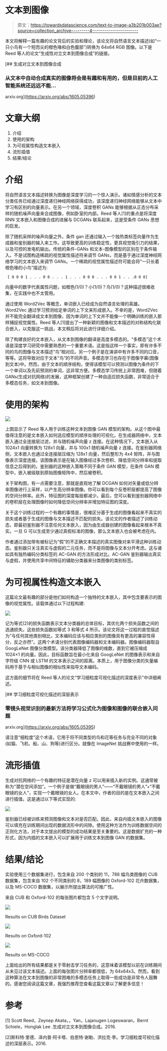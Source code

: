 # 文本到图像

> 原文：<https://towardsdatascience.com/text-to-image-a3b201b003ae?source=collection_archive---------4----------------------->

本文将解释一篇有趣的论文背后的实验和理论，该论文将自然语言文本描述(如“一只小鸟有一个短而尖的橙色喙和白色腹部”)转换为 64x64 RGB 图像。以下是 Reed 等人的论文“生成性对立文本到图像合成”的链接。

 [## 生成对立文本到图像合成

### 从文本中自动合成真实的图像将会是有趣和有用的，但是目前的人工智能系统还远远不能…

arxiv.org](https://arxiv.org/abs/1605.05396) 

# 文章大纲

1.  介绍
2.  使用的架构
3.  为可视属性构造文本嵌入
4.  流形插值
5.  结果/结论

# 介绍

将自然语言文本描述转换为图像是深度学习的一个惊人演示。诸如情感分析的文本分类任务已经通过深度递归神经网络获得成功，该深度递归神经网络能够从文本中学习有区别的向量表示。在另一个领域，深度卷积 GANs 能够根据从正态分布采样的随机噪声向量来合成图像，例如卧室的内部。Reed 等人[1]的重点是将深度 RNN 文本嵌入和图像合成的进展与 DCGANs 联系起来，这是受条件 GANs 思想的启发。

除了随机采样的噪声向量之外，条件 gan 还通过输入一个独热类标签向量作为生成器和鉴别器的输入来工作。这导致更高的训练稳定性，更具视觉吸引力的结果，以及可控的发电机输出。传统的条件-GANs 和文本-图像模型的区别在于条件输入。不是试图构造稀疏的视觉属性描述符来调节 GANs，而是基于通过深度神经网络学习的文本嵌入来调节 GANs。一个稀疏的视觉属性描述符可能会将“一只长着橙色喙的小鸟”描述为:

```
 [ 0 0 0 1 . . . 0 0 . . . 1 . . . 0 0 0 . . . 0 0 1 . . .0 0 0]
```

向量中的数字代表属性问题，如橙色(1/0)？小(1/0)？鸟(1/0)？这种描述很难收集，在实践中也不太管用。

通过使用 Word2Vec 等概念，单词嵌入已经成为自然语言处理的英雄。Word2Vec 通过学习预测给定单词的上下文来形成嵌入。不幸的是，Word2Vec 并不能完全翻译成文本到图像，因为单词的上下文并不能像一个明确训练的嵌入那样捕捉视觉属性。Reed 等人[1]提出了一种新颖的图像和文本描述的对称结构化联合嵌入，以克服这一挑战，本文稍后将对此进行详细介绍。

除了构建良好的文本嵌入，从文本到图像的翻译是高度多模态的。“多模态”这个术语是深度学习研究中需要熟悉的一个重要术语。这是指这样一个事实，即有许多不同的鸟的图像与文本描述“鸟”相对应。另一个例子是在演讲中有许多不同的口音，等等。这将导致对应于文本“鸟”的不同声音。多模态学习也存在于图像字幕(图像到文本)中。然而，由于文本的顺序结构，使得该模型可以预测以图像为条件的下一个单词以及先前预测的单词，这非常方便。多模态学习传统上非常困难，但随着 GANs(生成对抗网络)的发展，这种框架创建了一种自适应损失函数，非常适合于多模态任务，如文本到图像。

# 使用的架构

![](img/57466e3686698320563c1c73db398a50.png)

上图显示了 Reed 等人用于训练这种文本到图像 GAN 模型的架构。从这个图中最值得注意的是文本嵌入如何适应模型的顺序处理的可视化。在生成器网络中，文本嵌入通过全连接层过滤，并与随机噪声向量 z 连接。在这种情况下，文本嵌入从 1024x1 向量转换为 128x1 向量，并与 100x1 随机噪声向量 z 连接。在鉴别器网络侧，文本嵌入也通过全连接层压缩为 128x1 向量，然后整形为 4x4 矩阵，并与图像表示深度连接。该图像表示是在输入图像经过多次卷积、降低空间分辨率和提取信息之后得到的。鉴别器的这种嵌入策略不同于条件 GAN 模型，在条件 GAN 模型中，嵌入被级联到原始图像矩阵中，然后被卷积。

关于架构图，有一点需要注意，那就是直观地了解 DCGAN 如何对矢量或低分辨率图像进行上采样，以产生高分辨率图像。你可以看到每个反卷积层都提高了图像的空间分辨率。此外，特征图的深度每层都减少。最后，您可以看到鉴别器网络中的卷积层在处理图像时如何降低空间分辨率并增加特征图的深度。

关于这个训练过程的一个有趣的事情是，很难区分基于生成的图像看起来不真实的损失或者基于生成的图像与文本描述不匹配的损失。该论文的作者描述了训练动态，即最初鉴别器不注意任何文本嵌入，因为由生成器创建的图像看起来根本不真实。一旦 G 可以生成至少通过真假标准的图像，那么文本嵌入也会被考虑在内。

作者通过添加带有被标记为“假”的不正确文本描述的真实图像对来平滑这种训练动态。鉴别器只关注真实与虚假的二元任务，而不是将图像与文本分开考虑。这与诸如具有独热编码分类标签的 AC-GAN 的方法形成对比。AC-GAN 鉴别器输出真实与虚假，并使用共享中间特征的辅助分类器来分类图像的类别标签。

# 为可视属性构造文本嵌入

这篇论文最有趣的部分是他们如何构造一个独特的文本嵌入，其中包含要表示的图像的视觉属性。该载体通过以下过程构建:

![](img/758dd0892e0d21025764ab745a606b21.png)

记为等式(2)的损失函数表示文本分类器的总体目标，其优化两个损失函数之间的选通损失。这些损失函数如等式 3 和等式 4 所示。该论文将这一过程的直觉描述为“与任何其他类别相比，文本编码应该与相应类别的图像具有更高的兼容性得分，反之亦然”。这两个术语分别代表图像编码器和文本编码器。图像编码器取自 GoogLeNet 图像分类模型。该分类器降低了图像的维数，直到它被压缩成 1024×1 的向量。因此，目标函数旨在最小化来自 GoogLeNet 的图像表示和来自字符级 CNN 或 LSTM 的文本表示之间的距离。本质上，用于图像分类的矢量编码用于基于与相似图像的相似性来指导文本编码。

这方面的细节将在 Reed 等人的论文“学习细粒度可视化描述的深度表示”中详细阐述。

 [## 学习细粒度可视化描述的深层表示

### 零镜头视觉识别的最新方法将学习公式化为图像和图像的联合嵌入问题

arxiv.org](https://arxiv.org/abs/1605.05395) 

请注意“细粒度”这个术语，它用于将不同类型的鸟和花等任务与完全不同的对象(如猫、飞机、船、山、狗等)进行区分。就像在 ImageNet 挑战赛中使用的一样。

# 流形插值

生成对抗网络的一个有趣的特征是潜在向量 z 可以用来插入新的实例。这通常被称为“潜在空间添加”。一个例子是做“戴眼镜的男人”——“不戴眼镜的男人”+“不戴眼镜的女人”，实现一个戴眼镜的女人。在本文中，作者的目的是在文本嵌入之间进行插值。这是通过以下等式实现的:

![](img/7ad9b44ae06d143d8aba107f9a81adde.png)

鉴别器已经被训练来预测图像和文本对是否匹配。因此，来自内插文本嵌入的图像可以填充在训练期间出现的数据流形中的间隙。使用这种方法作为训练数据空间的正则化方法，对于本文提出的模型的成功结果是至关重要的。这是数据扩充的一种形式，因为内插的文本嵌入可以扩展用于训练文本到图像 GAN 的数据集。

# 结果/结论

实验使用三个数据集进行，包含来自 200 个类别的 11，788 幅鸟类图像的 CUB 数据集，包含来自 102 个不同类别的 8，189 幅图像的 Oxford-102 花卉数据集，以及 MS-COCO 数据集，以展示所提出算法的可推广性。

来自 CUB 和 Oxford-102 的每张图片都包含 5 个文字说明。

![](img/c0a40225147eded805c9e85a79bafb2d.png)

Results on CUB Birds Dataset

![](img/47ace8d3bd967e7e1ed082162861e75f.png)

Results on Oxford-102

![](img/f4610c52a60e555e62b68251f2ee2a96.png)

Results on MS-COCO

上面给出的所有结果都是关于零射击学习任务的，这意味着该模型以前在训练期间从未见过该文本描述。上面的每张图片分辨率都很低，为 64x64x3。然而，看到这种算法在文本到图像的非常困难的多模态任务上取得一些成功是非常令人鼓舞的。感谢您阅读这篇文章，我强烈推荐您查看这篇文章以了解更多信息！

# 参考

[1] Scott Reed，Zeynep Akata，，Yan，Lajanugen Logeswaran，Bernt Schiele，Honglak Lee .生成对立文本到图像合成。2016.

[2]斯科特·里德、泽内普·阿卡塔、伯恩特·谢勒、洪拉克·李。学习细粒度可视化描述的深层表示。2016.